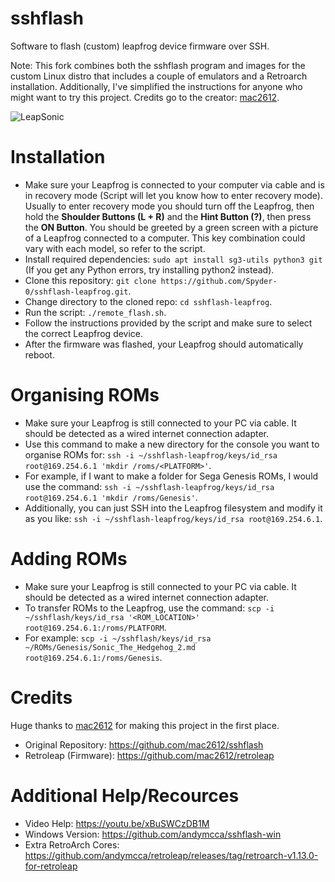 # sshflash
Software to flash (custom) leapfrog device firmware over SSH.

Note: This fork combines both the sshflash program and images for the custom Linux distro that includes a couple of emulators and a Retroarch installation. Additionally, I've simplified the instructions for anyone who might want to try this project. Credits go to the creator: [mac2612](https://github.com/mac2612).

![LeapSonic](https://github.com/Spyder-0/sshflash-leapfrog/assets/85440857/959a9aef-78f0-480c-aff6-a5f630e26980)

# Installation
- Make sure your Leapfrog is connected to your computer via cable and is in recovery mode (Script will let you know how to enter recovery mode). Usually to enter recovery mode you should turn off the Leapfrog, then hold the **Shoulder Buttons (L + R)** and the **Hint Button (?)**, then press the **ON Button**. You should be greeted by a green screen with a picture of a Leapfrog connected to a computer. This key combination could vary with each model, so refer to the script.
- Install required dependencies: `sudo apt install sg3-utils python3 git` (If you get any Python errors, try installing python2 instead).
- Clone this repository: `git clone https://github.com/Spyder-0/sshflash-leapfrog.git`.
- Change directory to the cloned repo: `cd sshflash-leapfrog`.
- Run the script: `./remote_flash.sh`.
- Follow the instructions provided by the script and make sure to select the correct Leapfrog device.
- After the firmware was flashed, your Leapfrog should automatically reboot.

# Organising ROMs
- Make sure your Leapfrog is still connected to your PC via cable. It should be detected as a wired internet connection adapter.
- Use this command to make a new directory for the console you want to organise ROMs for: `ssh -i ~/sshflash-leapfrog/keys/id_rsa root@169.254.6.1 'mkdir /roms/<PLATFORM>'`.
- For example, if I want to make a folder for Sega Genesis ROMs, I would use the command: `ssh -i ~/sshflash-leapfrog/keys/id_rsa root@169.254.6.1 'mkdir /roms/Genesis'`.
- Additionally, you can just SSH into the Leapfrog filesystem and modify it as you like: `ssh -i ~/sshflash-leapfrog/keys/id_rsa root@169.254.6.1`.

# Adding ROMs
- Make sure your Leapfrog is still connected to your PC via cable. It should be detected as a wired internet connection adapter.
- To transfer ROMs to the Leapfrog, use the command: `scp -i ~/sshflash/keys/id_rsa '<ROM_LOCATION>' root@169.254.6.1:/roms/PLATFORM`.
- For example: `scp -i ~/sshflash/keys/id_rsa ~/ROMs/Genesis/Sonic_The_Hedgehog_2.md root@169.254.6.1:/roms/Genesis`.

# Credits
Huge thanks to [mac2612](https://github.com/mac2612) for making this project in the first place.
- Original Repository: https://github.com/mac2612/sshflash
- Retroleap (Firmware): https://github.com/mac2612/retroleap

# Additional Help/Recources
- Video Help: https://youtu.be/xBuSWCzDB1M
- Windows Version: https://github.com/andymcca/sshflash-win
- Extra RetroArch Cores: https://github.com/andymcca/retroleap/releases/tag/retroarch-v1.13.0-for-retroleap
